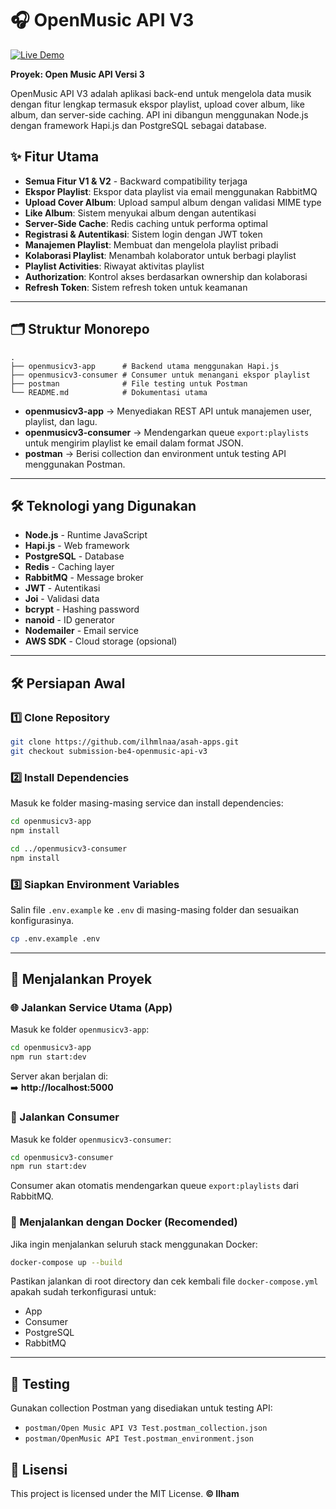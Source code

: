 # 🎧 OpenMusic API V3

[![Live Demo](https://img.shields.io/badge/🌐_Live_Demo-Visit_Now-blue?style=for-the-badge)](https://openmusic-v3.asah-app.hamdiv.me/)

**Proyek: Open Music API Versi 3**

OpenMusic API V3 adalah aplikasi back-end untuk mengelola data musik dengan fitur lengkap termasuk ekspor playlist, upload cover album, like album, dan server-side caching. API ini dibangun menggunakan Node.js dengan framework Hapi.js dan PostgreSQL sebagai database.

## ✨ Fitur Utama

- **Semua Fitur V1 & V2** - Backward compatibility terjaga
- **Ekspor Playlist**: Ekspor data playlist via email menggunakan RabbitMQ
- **Upload Cover Album**: Upload sampul album dengan validasi MIME type
- **Like Album**: Sistem menyukai album dengan autentikasi
- **Server-Side Cache**: Redis caching untuk performa optimal
- **Registrasi & Autentikasi**: Sistem login dengan JWT token
- **Manajemen Playlist**: Membuat dan mengelola playlist pribadi
- **Kolaborasi Playlist**: Menambah kolaborator untuk berbagi playlist
- **Playlist Activities**: Riwayat aktivitas playlist
- **Authorization**: Kontrol akses berdasarkan ownership dan kolaborasi
- **Refresh Token**: Sistem refresh token untuk keamanan

---

## 🗂️ Struktur Monorepo

```
.
├── openmusicv3-app      # Backend utama menggunakan Hapi.js
├── openmusicv3-consumer # Consumer untuk menangani ekspor playlist
├── postman              # File testing untuk Postman
└── README.md            # Dokumentasi utama
```

- **openmusicv3-app** → Menyediakan REST API untuk manajemen user, playlist, dan lagu.
- **openmusicv3-consumer** → Mendengarkan queue `export:playlists` untuk mengirim playlist ke email dalam format JSON.
- **postman** → Berisi collection dan environment untuk testing API menggunakan Postman.

---

## 🛠️ Teknologi yang Digunakan

- **Node.js** - Runtime JavaScript
- **Hapi.js** - Web framework
- **PostgreSQL** - Database
- **Redis** - Caching layer
- **RabbitMQ** - Message broker
- **JWT** - Autentikasi
- **Joi** - Validasi data
- **bcrypt** - Hashing password
- **nanoid** - ID generator
- **Nodemailer** - Email service
- **AWS SDK** - Cloud storage (opsional)

---

## 🛠️ Persiapan Awal

### 1️⃣ Clone Repository

```bash
git clone https://github.com/ilhmlnaa/asah-apps.git
git checkout submission-be4-openmusic-api-v3
```

### 2️⃣ Install Dependencies

Masuk ke folder masing-masing service dan install dependencies:

```bash
cd openmusicv3-app
npm install

cd ../openmusicv3-consumer
npm install
```

### 3️⃣ Siapkan Environment Variables

Salin file `.env.example` ke `.env` di masing-masing folder dan sesuaikan konfigurasinya.

```bash
cp .env.example .env
```

---

## 🧰 Menjalankan Proyek

### 🌐 Jalankan Service Utama (App)

Masuk ke folder `openmusicv3-app`:

```bash
cd openmusicv3-app
npm run start:dev
```

Server akan berjalan di:  
➡️ **http://localhost:5000**

### 📨 Jalankan Consumer

Masuk ke folder `openmusicv3-consumer`:

```bash
cd openmusicv3-consumer
npm run start:dev
```

Consumer akan otomatis mendengarkan queue `export:playlists` dari RabbitMQ.

### 🐳 Menjalankan dengan Docker (Recomended)

Jika ingin menjalankan seluruh stack menggunakan Docker:

```bash
docker-compose up --build
```

Pastikan jalankan di root directory dan cek kembali file `docker-compose.yml` apakah sudah terkonfigurasi untuk:

- App
- Consumer
- PostgreSQL
- RabbitMQ

---

## 🧪 Testing

Gunakan collection Postman yang disediakan untuk testing API:

- `postman/Open Music API V3 Test.postman_collection.json`
- `postman/OpenMusic API Test.postman_environment.json`

## 📜 Lisensi

This project is licensed under the MIT License. **© Ilham**
